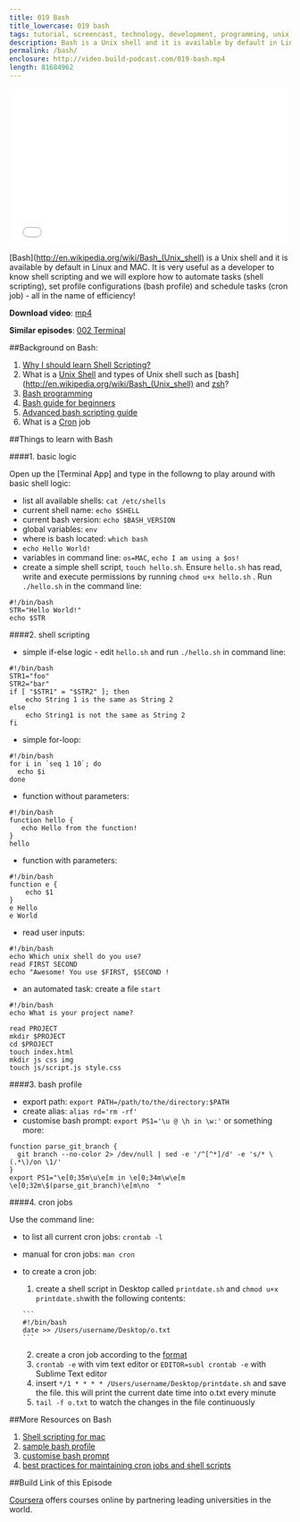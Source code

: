 ```yaml
---
title: 019 Bash
title_lowercase: 019 bash
tags: tutorial, screencast, technology, development, programming, unix, shell, bash, zsh, profile, cron, job, productivity, automation, scheduling
description: Bash is a Unix shell and it is available by default in Linux and MAC. It is very useful as a developer to know shell scripting and we will explore how to automate tasks (shell scripting), set profile configurations (bash profile) and schedule tasks (cron job) - all in the name of efficiency!
permalink: /bash/
enclosure: http://video.build-podcast.com/019-bash.mp4
length: 81684962
---
```


<div id="video"><iframe src="//player.vimeo.com/video/52230897" width="500" height="281" frameborder="0" webkitallowfullscreen mozallowfullscreen allowfullscreen></iframe></div>

[Bash](http://en.wikipedia.org/wiki/Bash_(Unix_shell) is a Unix shell and it is available by default in Linux and MAC. It is very useful as a developer to know shell scripting and we will explore how to automate tasks (shell scripting), set profile configurations (bash profile) and schedule tasks (cron job) - all in the name of efficiency!

<p><strong>Download video</strong>: <a href="http://video.build-podcast.com/019-bash.mp4" download="build-podcast-019-bash.mp4">mp4</a></p>

**Similar episodes**: [002 Terminal](/terminal)

##Background on Bash:

1. [Why I should learn Shell Scripting?](http://programmers.stackexchange.com/questions/86403/i-need-to-know-the-reasons-why-learning-linux-shell-scripting-bash-benefits-me)
1. What is a [Unix Shell](http://en.wikipedia.org/wiki/Unix_shell) and types of Unix shell such as [bash](http://en.wikipedia.org/wiki/Bash_(Unix_shell) and [zsh](http://en.wikipedia.org/wiki/Z_shell)?
1. [Bash programming](http://tldp.org/HOWTO/Bash-Prog-Intro-HOWTO.html)
1. [Bash guide for beginners](http://tldp.org/LDP/Bash-Beginners-Guide/html/index.html)
1. [Advanced bash scripting guide](http://tldp.org/LDP/abs/html/)
1. What is a [Cron](http://en.wikipedia.org/wiki/Cron) job

##Things to learn with Bash

####1. basic logic

Open up the [Terminal App] and type in the followng to play around with basic shell logic:

- list all available shells: `cat /etc/shells`
- current shell name: `echo $SHELL`
- current bash version: `echo $BASH_VERSION`
- global variables: `env`
- where is bash located: `which bash`
- `echo Hello World!`
- variables in command line: `os=MAC`, `echo I am using a $os!`
- create a simple shell script, `touch hello.sh`. Ensure `hello.sh` has read, write and execute permissions by running `chmod u+x hello.sh` . Run `./hello.sh` in the command line:

```
#!/bin/bash
STR="Hello World!"
echo $STR
```

####2. shell scripting

- simple if-else logic - edit `hello.sh` and run `./hello.sh` in command line:

```
#!/bin/bash
STR1="foo"
STR2="bar"
if [ "$STR1" = "$STR2" ]; then
    echo String 1 is the same as String 2
else
    echo String1 is not the same as String 2
fi
```

- simple for-loop:

```
#!/bin/bash
for i in `seq 1 10`; do
  echo $i
done
```

- function without parameters:

```
#!/bin/bash
function hello {
   echo Hello from the function!
}
hello
```

- function with parameters:

```
#!/bin/bash
function e {
    echo $1
}
e Hello
e World
```
- read user inputs:

```
#!/bin/bash
echo Which unix shell do you use?
read FIRST SECOND
echo "Awesome! You use $FIRST, $SECOND !
```
- an automated task: create a file `start`


```
#!/bin/bash
echo What is your project name?

read PROJECT
mkdir $PROJECT
cd $PROJECT
touch index.html
mkdir js css img
touch js/script.js style.css
```


####3. bash profile

- export path: `export PATH=/path/to/the/directory:$PATH`
- create alias: `alias rd='rm -rf'`
- customise bash prompt: `export PS1='\u @ \h in \w:'` or something more:

```
function parse_git_branch {
  git branch --no-color 2> /dev/null | sed -e '/^[^*]/d' -e 's/* \(.*\)/on \1/'
}
export PS1="\e[0;35m\u\e[m in \e[0;34m\w\e[m \e[0;32m\$(parse_git_branch)\e[m\no  "
```

####4. cron jobs

Use the command line:

- to list all current cron jobs: `crontab -l`
- manual for cron jobs: `man cron`
- to create a cron job:
    1. create a shell script in Desktop called `printdate.sh` and `chmod u+x printdate.sh`with the following contents:

      ```
      #!/bin/bash
      date >> /Users/username/Desktop/o.txt
      ```
    2. create a cron job according to the [format](http://en.wikipedia.org/wiki/Cron#Examples)
    3. `crontab -e` with vim text editor or `EDITOR=subl crontab -e` with Sublime Text editor
    4. insert `*/1 * * * * /Users/username/Desktop/printdate.sh` and save the file. this will print the current date time into o.txt every minute
    5. `tail -f o.txt` to watch the changes in the file continuously

##More Resources on Bash

1. [Shell scripting for mac](https://developer.apple.com/library/mac/#documentation/opensource/conceptual/shellscripting/Introduction/Introduction.html)
2. [sample bash profile](http://tldp.org/LDP/abs/html/sample-bashrc.html)
3. [customise bash prompt](http://www.cyberciti.biz/tips/howto-linux-unix-bash-shell-setup-prompt.html)
4. [best practices for maintaining cron jobs and shell scripts](http://stackoverflow.com/questions/5647985/best-practices-for-maintaining-cronjobs-and-shell-scripts)

##Build Link of this Episode

[Coursera](https://www.coursera.org/) offers courses online by partnering leading universities in the world.
